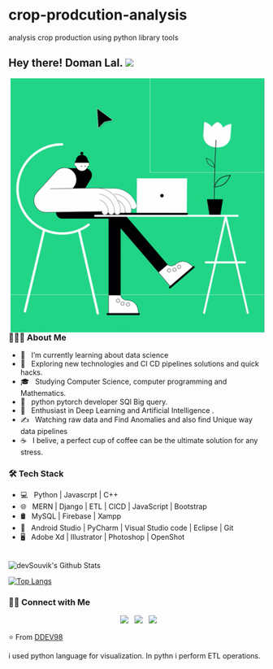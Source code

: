 # crop-prodcution-analysis
analysis crop production using python library tools
<h2> Hey there! Doman Lal. <img src="https://github.com/souvikguria98/souvikguria98/blob/master/Hi.gif" width="25"></h2>
<img align="right" alt="GIF" src="https://github.com/DDEV98/crop-prodcution-and-attrition-analysis/blob/main/Coding%20Work%20From%20Home%20GIF%20by%20JetBrains.gif" width="500"/>
<h3> 👨🏻‍💻 About Me </h3>

- 🔭 &nbsp; I’m currently learning about data science 
- 🤔 &nbsp; Exploring new technologies and CI CD pipelines solutions and quick hacks.
- 🎓 &nbsp; Studying Computer Science, computer programming and Mathematics.
- 💼 &nbsp; python pytorch developer SQl Big query.
- 🌱 &nbsp; Enthusiast in Deep Learning and Artificial Intelligence .
- ✍️ &nbsp; Watching raw data and Find Anomalies and also find Unique way data pipelines
- ☕ &nbsp; I belive, a perfect cup of coffee can be the ultimate solution for any stress. 

<h3>🛠 Tech Stack</h3>

- 💻 &nbsp; Python | Javascrpt | C++    
- 🌐 &nbsp; MERN | Django | ETL | CICD | JavaScript | Bootstrap 
- 🛢 &nbsp; MySQL | Firebase | Xampp
- 🔧 &nbsp; Android Studio | PyCharm | Visual Studio code | Eclipse | Git
- 🖥 &nbsp; Adobe Xd | Illustrator | Photoshop | OpenShot

<br>

<img align="center" src="https://github-readme-stats.vercel.app/api?username=DDEV98&include_all_commits=true&count_private=true&show_icons=true&line_height=20&title_color=7A7ADB&icon_color=2234AE&text_color=D3D3D3&bg_color=0,000000,130F40" alt="devSouvik's Github Stats">

</br>

[![Top Langs](https://github-readme-stats.vercel.app/api/top-langs/?username=DDEV98&layout=compact&text_color=daf7dc&bg_color=151515)](https://github.com/devSouvik/github-readme-stats)


<h3> 🤝🏻 Connect with Me </h3>

<p align="center">
&nbsp; <a href="https://www.instagram.com/dev.py_offcial01/" target="_blank" rel="noopener noreferrer"><img src="https://img.icons8.com/plasticine/100/000000/instagram-new.png" width="50" /></a>  
&nbsp; <a href="https://www.linkedin.com/in/devcodex77/" target="_blank" rel="noopener noreferrer"><img src="https://img.icons8.com/plasticine/100/000000/linkedin.png" width="50" /></a>
&nbsp; <a href="mailto:devsingh12249@gmail.com" target="_blank" rel="noopener noreferrer"><img src="https://img.icons8.com/plasticine/100/000000/gmail.png"  width="50" /></a>
</p>

⭐️ From [DDEV98](https://github.com/DDEV98)

i used python language for visualization. 
In pythn i perform ETL operations.
